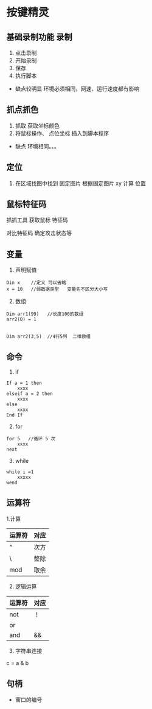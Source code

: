 # 按键精灵

## 基础录制功能 录制

1. 点击录制  
2. 开始录制
3. 保存
4. 执行脚本

- 缺点较明显   环境必须相同，网速、运行速度都有影响

## 抓点抓色  

1. 抓取  获取坐标颜色
2. 将鼠标操作、 点位坐标 插入到脚本程序

- 缺点   环境相同。。。

## 定位

1. 在区域找图中找到   固定图片   根据固定图片 xy 计算  位置

## 鼠标特征码 

抓抓工具  获取鼠标  特征码 

对比特征码   确定攻击状态等

## 变量

1. 声明赋值

```
Din x    //定义 可以省略
x = 10   //弱数据类型   变量名不区分大小写
```

2. 数组

```
Dim arr1(99)   //长度100的数组
arr2(0) = 1


Dim arr2(3,5)  //4行5列  二维数组
```

## 命令 

1. if

```
If a = 1 then
    xxxx
elseif a = 2 then
    xxxx
else
    xxxx
End If
```

2. for

```
for 5   //循环 5 次
    xxxx
next
```

3. while

```
while i =1 
    xxxxx
wend
```

## 运算符

1.计算

运算符 | 对应 
-|-
^ | 次方
\ | 整除
mod | 取余

2. 逻辑运算

运算符 | 对应 
-|-
not | ！ 
or | ||
and | &&

3. 字符串连接 

c = a & b

## 句柄 

- 窗口的编号


